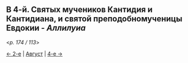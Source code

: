 
## В 4-й. Святых мучеников Кантидия и Кантидиана, и святой преподобномученицы Евдокии - *Аллилуиа* 

<*p. 174 / 113*>

[← 2-е](08_02_MES.ru.md) | [Август](README.md#3-й) | [4-е →](08_04_MES.ru.md)
